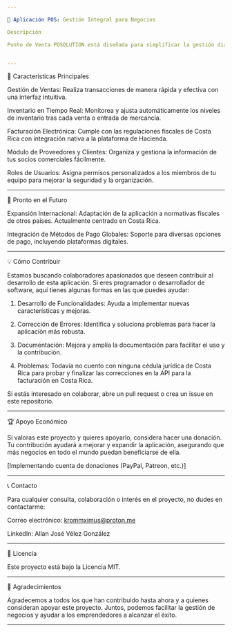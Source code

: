 ```yaml
---

💼 Aplicación POS: Gestión Integral para Negocios

Descripción

Punto de Venta POSOLUTION está diseñada para simplificar la gestión diaria de negocios y brindar adaptabilidad al cliente. La primera versión está orientada al mercado de Costa Rica con integración directa para la facturación electrónica de Hacienda. Nuestro objetivo es ofrecer una solución robusta y eficiente que facilite las operaciones comerciales. Próximamente, expandiremos nuestra cobertura a nivel global, permitiendo que negocios de todo el mundo aprovechen nuestras funcionalidades.


---
```


🚀 Características Principales

Gestión de Ventas: Realiza transacciones de manera rápida y efectiva con una interfaz intuitiva.

Inventario en Tiempo Real: Monitorea y ajusta automáticamente los niveles de inventario tras cada venta o entrada de mercancía.

Facturación Electrónica: Cumple con las regulaciones fiscales de Costa Rica con integración nativa a la plataforma de Hacienda.

Módulo de Proveedores y Clientes: Organiza y gestiona la información de tus socios comerciales fácilmente.

Roles de Usuarios: Asigna permisos personalizados a los miembros de tu equipo para mejorar la seguridad y la organización.



---

🔮 Pronto en el Futuro

Expansión Internacional: Adaptación de la aplicación a normativas fiscales de otros países. Actualmente centrado en Costa Rica.

Integración de Métodos de Pago Globales: Soporte para diversas opciones de pago, incluyendo plataformas digitales.



---

💡 Cómo Contribuir

Estamos buscando colaboradores apasionados que deseen contribuir al desarrollo de esta aplicación. Si eres programador o desarrollador de software, aquí tienes algunas formas en las que puedes ayudar:

1. Desarrollo de Funcionalidades: Ayuda a implementar nuevas características y mejoras.


2. Corrección de Errores: Identifica y soluciona problemas para hacer la aplicación más robusta.


3. Documentación: Mejora y amplía la documentación para facilitar el uso y la contribución.


4. Problemas: Todavía no cuento con ninguna cédula jurídica de Costa Rica para probar y finalizar las correcciones en la API para la facturación en Costa Rica.



Si estás interesado en colaborar, abre un pull request o crea un issue en este repositorio.


---

🏆 Apoyo Económico

Si valoras este proyecto y quieres apoyarlo, considera hacer una donación. Tu contribución ayudará a mejorar y expandir la aplicación, asegurando que más negocios en todo el mundo puedan beneficiarse de ella.

[Implementando cuenta de donaciones (PayPal, Patreon, etc.)]


---

📞 Contacto

Para cualquier consulta, colaboración o interés en el proyecto, no dudes en contactarme:

Correo electrónico: krommximus@proton.me

LinkedIn: Allan José Vélez González



---

📜 Licencia

Este proyecto está bajo la Licencia MIT.


---

🎉 Agradecimientos

Agradecemos a todos los que han contribuido hasta ahora y a quienes consideran apoyar este proyecto. Juntos, podemos facilitar la gestión de negocios y ayudar a los emprendedores a alcanzar el éxito.


---